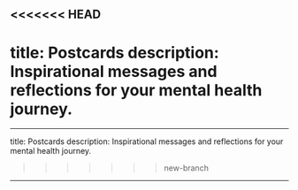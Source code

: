 <<<<<<< HEAD
---
title: Postcards
description: Inspirational messages and reflections for your mental health journey.
=======
---
title: Postcards
description: Inspirational messages and reflections for your mental health journey.
>>>>>>> new-branch
---